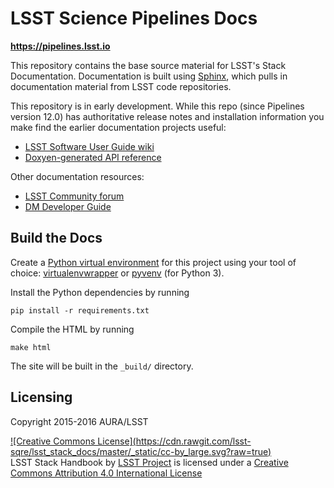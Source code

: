 # LSST Science Pipelines Docs

**https://pipelines.lsst.io**

This repository contains the base source material for LSST's Stack Documentation.
Documentation is built using [Sphinx](http://sphinx-doc.org), which pulls in documentation material from LSST code repositories.

This repository is in early development.
While this repo (since Pipelines version 12.0) has authoritative release notes and installation information you make find the earlier documentation projects useful:

- [LSST Software User Guide wiki](https://confluence.lsstcorp.org/display/LSWUG.)
- [Doxyen-generated API reference](https://lsst-web.ncsa.illinois.edu/doxygen/x_masterDoxyDoc/)

Other documentation resources:

- [LSST Community forum](https://community.lsst.org)
- [DM Developer Guide](https://developer.lsst.io)

## Build the Docs

Create a [Python virtual environment](http://docs.python-guide.org/en/latest/dev/virtualenvs/) for this project using your tool of choice: [virtualenvwrapper](http://virtualenvwrapper.readthedocs.org/en/latest/) or [pyvenv](https://docs.python.org/3.5/library/venv.html) (for Python 3).

Install the Python dependencies by running

```
pip install -r requirements.txt
```

Compile the HTML by running

```
make html
```

The site will be built in the `_build/` directory.

## Licensing

Copyright 2015-2016 AURA/LSST

<a rel="license" href="http://creativecommons.org/licenses/by/4.0/">
![Creative Commons License](https://cdn.rawgit.com/lsst-sqre/lsst_stack_docs/master/_static/cc-by_large.svg?raw=true)
</a><br /><span xmlns:dct="http://purl.org/dc/terms/" property="dct:title">LSST Stack Handbook</span> by <a xmlns:cc="http://creativecommons.org/ns#" href="http://docs.lsst.codes" property="cc:attributionName" rel="cc:attributionURL">LSST Project</a> is licensed under a <a rel="license" href="http://creativecommons.org/licenses/by/4.0/">Creative Commons Attribution 4.0 International License</a>
